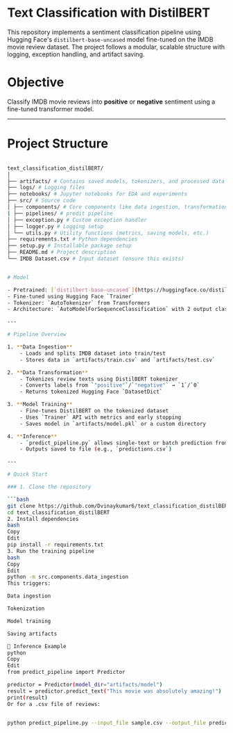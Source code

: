 # Text Classification with DistilBERT

This repository implements a sentiment classification pipeline using Hugging Face's `distilbert-base-uncased` model fine-tuned on the IMDB movie review dataset. The project follows a modular, scalable structure with logging, exception handling, and artifact saving.

# Objective

Classify IMDB movie reviews into **positive** or **negative** sentiment using a fine-tuned transformer model.

---

# Project Structure

```bash

text_classification_distilBERT/
│
├── artifacts/ # Contains saved models, tokenizers, and processed data
├── logs/ # Logging files
├── notebooks/ # Jupyter notebooks for EDA and experiments
├── src/ # Source code
│ ├── components/ # Core components like data ingestion, transformation, training
| ├── pipelines/ # predit pipeline
│ ├── exception.py # Custom exception handler
│ ├── logger.py # Logging setup
│ └── utils.py # Utility functions (metrics, saving models, etc.)
├── requirements.txt # Python dependencies
├── setup.py # Installable package setup
├── README.md # Project description
└── IMDB Dataset.csv # Input dataset (ensure this exists)


# Model

- Pretrained: [`distilbert-base-uncased`](https://huggingface.co/distilbert-base-uncased)
- Fine-tuned using Hugging Face `Trainer`
- Tokenizer: `AutoTokenizer` from Transformers
- Architecture: `AutoModelForSequenceClassification` with 2 output classes

---

# Pipeline Overview

1. **Data Ingestion**
    - Loads and splits IMDB dataset into train/test
    - Stores data in `artifacts/train.csv` and `artifacts/test.csv`

2. **Data Transformation**
    - Tokenizes review texts using DistilBERT tokenizer
    - Converts labels from `"positive"`/`"negative"` → `1`/`0`
    - Returns tokenized Hugging Face `DatasetDict`

3. **Model Training**
    - Fine-tunes DistilBERT on the tokenized dataset
    - Uses `Trainer` API with metrics and early stopping
    - Saves model in `artifacts/model.pkl` or a custom directory

4. **Inference**
    - `predict_pipeline.py` allows single-text or batch prediction from `.csv`
    - Outputs saved to file (e.g., `predictions.csv`)

---

# Quick Start

### 1. Clone the repository

```bash
git clone https://github.com/Dvinaykumar6/text_classification_distilBERT.git
cd text_classification_distilBERT
2. Install dependencies
bash
Copy
Edit
pip install -r requirements.txt
3. Run the training pipeline
bash
Copy
Edit
python -m src.components.data_ingestion
This triggers:

Data ingestion

Tokenization

Model training

Saving artifacts

🧪 Inference Example
python
Copy
Edit
from predict_pipeline import Predictor

predictor = Predictor(model_dir="artifacts/model")
result = predictor.predict_text("This movie was absolutely amazing!")
print(result)
Or for a .csv file of reviews:


python predict_pipeline.py --input_file sample.csv --output_file predictions.csv
